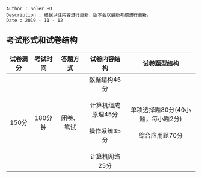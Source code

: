 ```
Author : Soler HO
Description : 根据以往内容进行更新，版本会以最新考纲进行更新。
Date : 2019 - 11 - 12

```


## 考试形式和试卷结构
|试卷满分|考试时间|答题方式|试卷内容结构|试卷题型结构|
|:--:|:--:|:--:|:--:|:--:|
|150分|180分钟|闭卷、笔试|数据结构45分<br> <br>计算机组成原理45分<br> <br>操作系统35分<br> <br>计算机网络25分|单项选择题80分(40小题，每小题2分)<br> <br>综合应用题70分|




